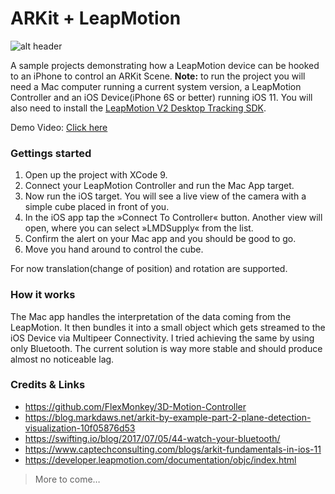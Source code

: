 # ARKit + LeapMotion

![alt header](https://raw.githubusercontent.com/arthurschiller/ARKit-LeapMotion/master/Docs/header.png)

A sample projects demonstrating how a LeapMotion device can be hooked to an iPhone to control an ARKit Scene.
**Note:** to run the project you will need a Mac computer running a current system version, a LeapMotion Controller 
and an iOS Device(iPhone 6S or better) running iOS 11. You will also need to install the [LeapMotion V2 Desktop Tracking SDK](https://developer.leapmotion.com/sdk/v2).

Demo Video: [Click here](https://www.youtube.com/watch?v=asvIaAUdowI)

### Gettings started
1. Open up the project with XCode 9.
2. Connect your LeapMotion Controller and run the Mac App target.
3. Now run the iOS target. You will see a live view of the camera with a simple cube placed in front of you.
4. In the iOS app tap the »Connect To Controller« button. Another view will open, where you can select »LMDSupply« from the list.
5. Confirm the alert on your Mac app and you should be good to go.
6. Move you hand around to control the cube.

For now translation(change of position) and rotation are supported.

### How it works
The Mac app handles the interpretation of the data coming from the LeapMotion. 
It then bundles it into a small object which gets streamed to the iOS Device via Multipeer Connectivity.
I tried achieving the same by using only Bluetooth. The current solution is way more stable and should produce almost no noticeable lag.

### Credits & Links
- https://github.com/FlexMonkey/3D-Motion-Controller
- https://blog.markdaws.net/arkit-by-example-part-2-plane-detection-visualization-10f05876d53
- https://swifting.io/blog/2017/07/05/44-watch-your-bluetooth/
- https://www.captechconsulting.com/blogs/arkit-fundamentals-in-ios-11
- https://developer.leapmotion.com/documentation/objc/index.html

> More to come…
